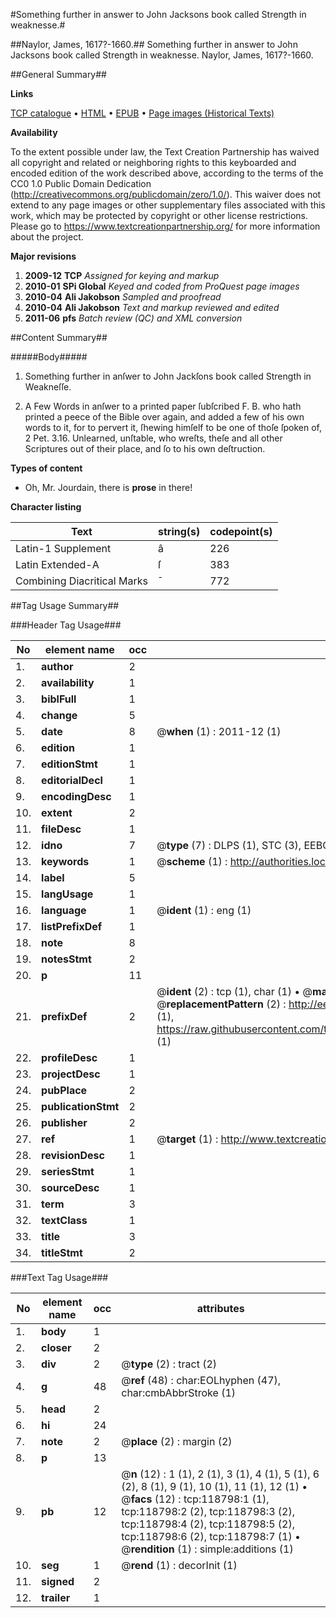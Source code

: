 #Something further in answer to John Jacksons book called Strength in weaknesse.#

##Naylor, James, 1617?-1660.##
Something further in answer to John Jacksons book called Strength in weaknesse.
Naylor, James, 1617?-1660.

##General Summary##

**Links**

[TCP catalogue](http://www.ota.ox.ac.uk/tcp/)  • 
[HTML](http://tei.it.ox.ac.uk/tcp/Texts-HTML/free/A89/A89854.html)  • 
[EPUB](http://tei.it.ox.ac.uk/tcp/Texts-EPUB/free/A89/A89854.epub) • 
[Page images (Historical Texts)](https://historicaltexts.jisc.ac.uk/eebo-99866522e)

**Availability**

To the extent possible under law, the Text Creation Partnership has waived all copyright and related or neighboring rights to this keyboarded and encoded edition of the work described above, according to the terms of the CC0 1.0 Public Domain Dedication (http://creativecommons.org/publicdomain/zero/1.0/). This waiver does not extend to any page images or other supplementary files associated with this work, which may be protected by copyright or other license restrictions. Please go to https://www.textcreationpartnership.org/ for more information about the project.

**Major revisions**

1. __2009-12__ __TCP__ *Assigned for keying and markup*
1. __2010-01__ __SPi Global__ *Keyed and coded from ProQuest page images*
1. __2010-04__ __Ali Jakobson__ *Sampled and proofread*
1. __2010-04__ __Ali Jakobson__ *Text and markup reviewed and edited*
1. __2011-06__ __pfs__ *Batch review (QC) and XML conversion*

##Content Summary##

#####Body#####

1. Something further in anſwer to John Jackſons book called Strength in Weakneſſe.

1. A Few Words in anſwer to a printed paper ſubſcribed F. B. who hath printed a peece of the Bible over again, and added a few of his own words to it, for to pervert it, ſhewing himſelf to be one of thoſe ſpoken of, 2 Pet. 3.16. Unlearned, unſtable, who wreſts, theſe and all other Scriptures out of their place, and ſo to his own deſtruction.

**Types of content**

  * Oh, Mr. Jourdain, there is **prose** in there!

**Character listing**


|Text|string(s)|codepoint(s)|
|---|---|---|
|Latin-1 Supplement|â|226|
|Latin Extended-A|ſ|383|
|Combining             Diacritical Marks|̄|772|

##Tag Usage Summary##

###Header Tag Usage###

|No|element name|occ|attributes|
|---|---|---|---|
|1.|__author__|2||
|2.|__availability__|1||
|3.|__biblFull__|1||
|4.|__change__|5||
|5.|__date__|8| @__when__ (1) : 2011-12 (1)|
|6.|__edition__|1||
|7.|__editionStmt__|1||
|8.|__editorialDecl__|1||
|9.|__encodingDesc__|1||
|10.|__extent__|2||
|11.|__fileDesc__|1||
|12.|__idno__|7| @__type__ (7) : DLPS (1), STC (3), EEBO-CITATION (1), PROQUEST (1), VID (1)|
|13.|__keywords__|1| @__scheme__ (1) : http://authorities.loc.gov/ (1)|
|14.|__label__|5||
|15.|__langUsage__|1||
|16.|__language__|1| @__ident__ (1) : eng (1)|
|17.|__listPrefixDef__|1||
|18.|__note__|8||
|19.|__notesStmt__|2||
|20.|__p__|11||
|21.|__prefixDef__|2| @__ident__ (2) : tcp (1), char (1)  •  @__matchPattern__ (2) : ([0-9\-]+):([0-9IVX]+) (1), (.+) (1)  •  @__replacementPattern__ (2) : http://eebo.chadwyck.com/downloadtiff?vid=$1&page=$2 (1), https://raw.githubusercontent.com/textcreationpartnership/Texts/master/tcpchars.xml#$1 (1)|
|22.|__profileDesc__|1||
|23.|__projectDesc__|1||
|24.|__pubPlace__|2||
|25.|__publicationStmt__|2||
|26.|__publisher__|2||
|27.|__ref__|1| @__target__ (1) : http://www.textcreationpartnership.org/docs/. (1)|
|28.|__revisionDesc__|1||
|29.|__seriesStmt__|1||
|30.|__sourceDesc__|1||
|31.|__term__|3||
|32.|__textClass__|1||
|33.|__title__|3||
|34.|__titleStmt__|2||


###Text Tag Usage###

|No|element name|occ|attributes|
|---|---|---|---|
|1.|__body__|1||
|2.|__closer__|2||
|3.|__div__|2| @__type__ (2) : tract (2)|
|4.|__g__|48| @__ref__ (48) : char:EOLhyphen (47), char:cmbAbbrStroke (1)|
|5.|__head__|2||
|6.|__hi__|24||
|7.|__note__|2| @__place__ (2) : margin (2)|
|8.|__p__|13||
|9.|__pb__|12| @__n__ (12) : 1 (1), 2 (1), 3 (1), 4 (1), 5 (1), 6 (2), 8 (1), 9 (1), 10 (1), 11 (1), 12 (1)  •  @__facs__ (12) : tcp:118798:1 (1), tcp:118798:2 (2), tcp:118798:3 (2), tcp:118798:4 (2), tcp:118798:5 (2), tcp:118798:6 (2), tcp:118798:7 (1)  •  @__rendition__ (1) : simple:additions (1)|
|10.|__seg__|1| @__rend__ (1) : decorInit (1)|
|11.|__signed__|2||
|12.|__trailer__|1||
